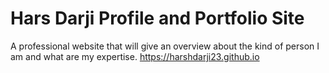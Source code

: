 # Hars Darji Profile and Portfolio Site
A professional website that will give an overview about the kind of person I am and what are my expertise.
https://harshdarji23.github.io
